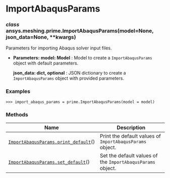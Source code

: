 # ImportAbaqusParams



### *class* ansys.meshing.prime.ImportAbaqusParams(model=None, json_data=None, \*\*kwargs)

Parameters for importing Abaqus solver input files.

* **Parameters:**
  **model: Model**
  : Model to create a `ImportAbaqusParams` object with default parameters.

  **json_data: dict, optional**
  : JSON dictionary to create a `ImportAbaqusParams` object with provided parameters.

### Examples

```pycon
>>> import_abaqus_params = prime.ImportAbaqusParams(model = model)
```

<!-- !! processed by numpydoc !! -->

### Methods

| Name | Description |
|--------------------------------------------------------------------------------------------------------------------------------------------------------|------------------------------------------------------------|
| [`ImportAbaqusParams.print_default`](ansys.meshing.prime.ImportAbaqusParams.print_default.md#ansys.meshing.prime.ImportAbaqusParams.print_default)()   | Print the default values of `ImportAbaqusParams` object.   |
| [`ImportAbaqusParams.set_default`](ansys.meshing.prime.ImportAbaqusParams.set_default.md#ansys.meshing.prime.ImportAbaqusParams.set_default)()         | Set the default values of the `ImportAbaqusParams` object. |

